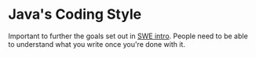 # Java's Coding Style

Important to further the goals set out in [SWE intro](https://github.com/Zypperman/xiandan/blob/7dbc432b390659de4fc5d14464078f827ef2502c/04%20CS%20Lore/Software%20Engineering%20Principles/SWE%20Intro.md). People need to be able to understand what you write once you're done with it.
